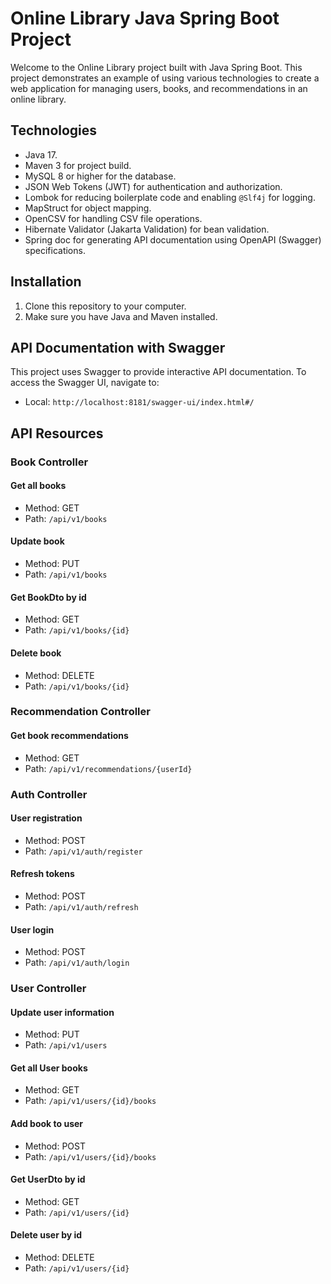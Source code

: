 # Online Library Java Spring Boot Project

Welcome to the Online Library project built with Java Spring Boot. This project demonstrates an example of using various technologies to create a web application for managing users, books, and recommendations in an online library.

## Technologies

- Java 17.
- Maven 3 for project build.
- MySQL 8 or higher for the database.
- JSON Web Tokens (JWT) for authentication and authorization.
- Lombok for reducing boilerplate code and enabling `@Slf4j` for logging.
- MapStruct for object mapping.
- OpenCSV for handling CSV file operations.
- Hibernate Validator (Jakarta Validation) for bean validation.
- Spring doc for generating API documentation using OpenAPI (Swagger) specifications.

## Installation

1. Clone this repository to your computer.
2. Make sure you have Java and Maven installed.

## API Documentation with Swagger

This project uses Swagger to provide interactive API documentation. To access the Swagger UI, navigate to:

- Local: `http://localhost:8181/swagger-ui/index.html#/`

## API Resources

### Book Controller

#### Get all books

- Method: GET
- Path: `/api/v1/books`

#### Update book

- Method: PUT
- Path: `/api/v1/books`

#### Get BookDto by id

- Method: GET
- Path: `/api/v1/books/{id}`

#### Delete book

- Method: DELETE
- Path: `/api/v1/books/{id}`

### Recommendation Controller

#### Get book recommendations

- Method: GET
- Path: `/api/v1/recommendations/{userId}`

### Auth Controller

#### User registration

- Method: POST
- Path: `/api/v1/auth/register`

#### Refresh tokens

- Method: POST
- Path: `/api/v1/auth/refresh`

#### User login

- Method: POST
- Path: `/api/v1/auth/login`

### User Controller

#### Update user information

- Method: PUT
- Path: `/api/v1/users`

#### Get all User books

- Method: GET
- Path: `/api/v1/users/{id}/books`

#### Add book to user

- Method: POST
- Path: `/api/v1/users/{id}/books`

#### Get UserDto by id

- Method: GET
- Path: `/api/v1/users/{id}`

#### Delete user by id

- Method: DELETE
- Path: `/api/v1/users/{id}`


